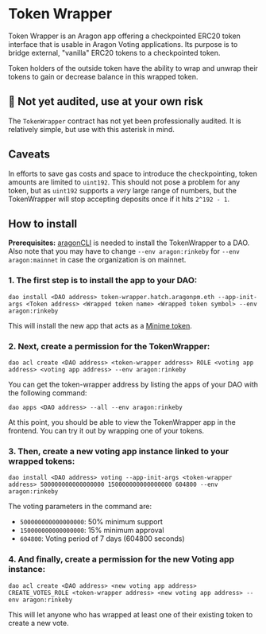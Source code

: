 # Token Wrapper

Token Wrapper is an Aragon app offering a checkpointed ERC20 token interface that is usable in Aragon Voting applications. Its purpose is to bridge external, "vanilla" ERC20 tokens to a checkpointed token.

Token holders of the outside token have the ability to wrap and unwrap their tokens to gain or decrease balance in this wrapped token.

## 🚨 Not yet audited, use at your own risk

The `TokenWrapper` contract has not yet been professionally audited. It is relatively simple, but use with this asterisk in mind.

## Caveats

In efforts to save gas costs and space to introduce the checkpointing, token amounts are limited to `uint192`. This should not pose a problem for any token, but as `uint192` supports a _very_ large range of numbers, but the TokenWrapper will stop accepting deposits once if it hits `2^192 - 1`.

## How to install

**Prerequisites:** [aragonCLI](https://hack.aragon.org/docs/cli-intro) is needed to install the TokenWrapper to a DAO. Also note that you may have to change `--env aragon:rinkeby`  for  `--env aragon:mainnet` in case the organization is on mainnet.


### 1. The first step is to install the app to your DAO: 

```
dao install <DAO address> token-wrapper.hatch.aragonpm.eth --app-init-args <Token address> <Wrapped token name> <Wrapped token symbol> --env aragon:rinkeby
```

This will install the new app that acts as a [Minime token](https://github.com/Giveth/minime).


### 2. Next, create a permission for the TokenWrapper:

```
dao acl create <DAO address> <token-wrapper address> ROLE <voting app address> <voting app address> --env aragon:rinkeby
``` 
You can get the token-wrapper address by listing the apps of your DAO with the following command: 
```
dao apps <DAO address> --all --env aragon:rinkeby
```
At this point, you should be able to view the TokenWrapper app in the frontend. You can try it out by wrapping one of your tokens.

### 3. Then, create a new voting app instance linked to your wrapped tokens:
```
dao install <DAO address> voting --app-init-args <token-wrapper address> 500000000000000000 150000000000000000 604800 --env aragon:rinkeby
```
The voting parameters in the command are:

- `500000000000000000`: 50% minimum support
- `150000000000000000`: 15% minimum approval
- `604800`: Voting period of 7 days (604800 seconds)

### 4. And finally, create a permission for the new Voting app instance:
```
dao acl create <DAO address> <new voting app address> CREATE_VOTES_ROLE <token-wrapper address> <new voting app address> --env aragon:rinkeby
```
This will let anyone who has wrapped at least one of their existing token to create a new vote.